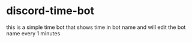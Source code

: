 # discord-time-bot
this is a simple time bot that shows time in bot name and will edit the bot name every 1 minutes
